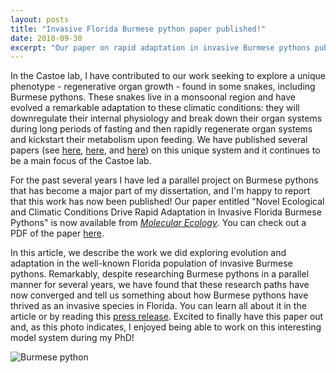 ```yaml
---
layout: posts
title: "Invasive Florida Burmese python paper published!"
date: 2018-09-30
excerpt: "Our paper on rapid adaptation in invasive Burmese pythons published in Molecular Ecology!"
---
```


In the Castoe lab, I have contributed to our work seeking to explore a unique phenotype - regenerative organ growth - found in some snakes, including Burmese pythons. These snakes live in a monsoonal region and have evolved a remarkable adaptation to these climatic conditions: they will downregulate their internal physiology and break down their organ systems during long periods of fasting and then rapidly regenerate organ systems and kickstart their metabolism upon feeding. We have published several papers (see [here](https://doi.org/10.1073/pnas.1314475110), [here](https://doi.org/10.1152/physiolgenomics.00131.2014), and [here](https://doi.org/10.1186/s12864-017-3743-1)) on this unique system and it continues to be a main focus of the Castoe lab. 

For the past several years I have led a parallel project on Burmese pythons that has become a major part of my dissertation, and I'm happy to report that this work has now been published! Our paper entitled "Novel Ecological and Climatic Conditions Drive Rapid Adaptation in Invasive Florida Burmese Pythons" is now available from [*Molecular Ecology*](https://doi.org/10.1111/mec.14885). You can check out a PDF of the paper [here](https://raw.githubusercontent.com/darencard/darencard.github.io/master/assets/pdfs/CardDC_2018_Molecular_Ecology_Novel_ecological_and_climatic_conditions_drive_rapid_adaptation_in_invasive_Florida_Burmese_pythons.pdf).

In this article, we describe the work we did exploring evolution and adaptation in the well-known Florida population of invasive Burmese pythons. Remarkably, despite researching Burmese pythons in a parallel manner for several years, we have found that these research paths have now converged and tell us something about how Burmese pythons have thrived as an invasive species in Florida. You can learn all about it in the article or by reading this [press release](https://www.uta.edu/news/releases/2018/10/rapid-evolution.php). Excited to finally have this paper out and, as this photo indicates, I enjoyed being able to work on this interesting model system during my PhD!

![Burmese python](https://github.com/darencard/darencard.github.io/raw/master/assets/images/blog/FL_CastoeLab_BurmesePython_2015.png "15-foot Burmese python found in Florida")
